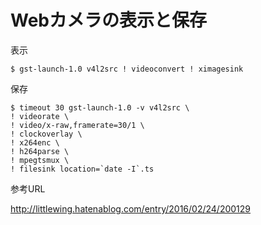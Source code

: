 # Webカメラの表示と保存

表示

```console
$ gst-launch-1.0 v4l2src ! videoconvert ! ximagesink
```

保存

```console
$ timeout 30 gst-launch-1.0 -v v4l2src \
! videorate \
! video/x-raw,framerate=30/1 \
! clockoverlay \
! x264enc \
! h264parse \
! mpegtsmux \
! filesink location=`date -I`.ts
```

参考URL

http://littlewing.hatenablog.com/entry/2016/02/24/200129

